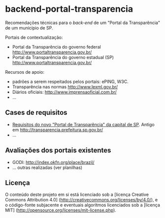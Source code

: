 # backend-portal-transparencia
Recomendações técnicas para o *back-end* de um "Portal da Transparência" de um município de SP.

Portais de contextualização:
* Portal da Transparência do governo federal http://www.portaltransparencia.gov.br/
* Portal da Transparência do governo estadual (SP) http://www.portaltransparencia.gov.br/

Recursos de apoio:
* padrões a serem respeitados pelos portais: ePING, W3C.
* Transparência nas normas http://www.lexml.gov.br/
* Diários oficiais: http://www.imprensaoficial.com.br/
* ...

## Cases de requisitos
* [Requisitos do novo "Portal de Transparência" da capital de SP](docs/caseReqs-saoPaulo.md). Antigo em http://transparencia.prefeitura.sp.gov.br/
* ...

## Avaliações dos portais existentes
* GODI: http://index.okfn.org/place/brazil/
* ... outras realizadas (ver planilhas)
 


## Licença

O conteúdo deste projeto em si está licenciado sob a [licença Creative Commons Attribution 4.0] (http://creativecommons.org/licenses/by/4.0/), e o código-fonte subjacente e eventuais algoritmos licenciados sob a [licença MIT] (http://opensource.org/licenses/mit-license.php).

